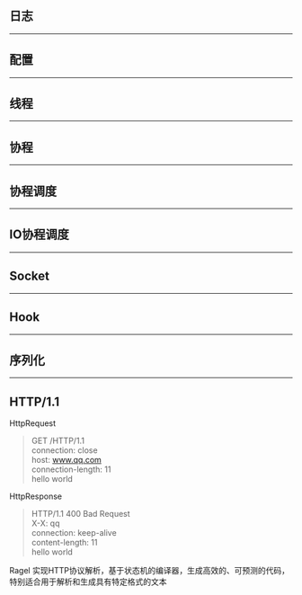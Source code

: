## 日志

---

## 配置

---

## 线程

---

## 协程

---

## 协程调度

---

## IO协程调度

---

## Socket

---

## Hook

---

## 序列化

---

## HTTP/1.1

HttpRequest

> GET /HTTP/1.1  
> connection: close  
> host: www.qq.com  
> connection-length: 11  
> hello world

HttpResponse

> HTTP/1.1 400 Bad Request  
> X-X: qq  
> connection: keep-alive  
> content-length: 11  
> hello world

Ragel 实现HTTP协议解析，基于状态机的编译器，生成高效的、可预测的代码，特别适合用于解析和生成具有特定格式的文本  

